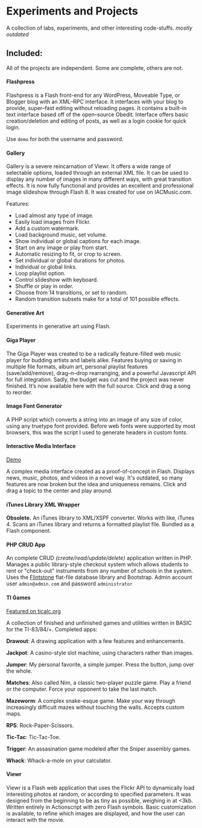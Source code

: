 # Experiments and Projects

A collection of labs, experiments, and other interesting code-stuffs. *mostly outdated*


## Included:

All of the projects are independent. Some are complete, others are not.

#### Flashpress

Flashpress is a Flash front-end for any WordPress, Moveable Type, or Blogger blog with an XML–RPC interface. It interfaces with your blog to provide, super–fast editing without reloading pages. It contains a built-in text interface based off of the open–source Obedit. Interface offers basic creation/deletion and editing of posts, as well as a login cookie for quick login.

Use `demo` for both the username and password.


#### Gallery

Gallery is a severe reincarnation of Viewr. It offers a wide range of selectable options, loaded through an external XML file. It can be used to display any number of images in many different ways, with great transition effects. It is now fully functional and provides an excellent and professional image slideshow through Flash 8. It was created for use on IACMusic.com.

Features:

 * Load almost any type of image.
 * Easily load images from Flickr.
 * Add a custom watermark.
 * Load background music, set volume.
 * Show individual or global captions for each image.
 * Start on any image or play from start.
 * Automatic resizing to fit, or crop to screen.
 * Set individual or global durations for photos.
 * Individual or global links.
 * Loop playlist option.
 * Control slideshow with keyboard.
 * Shuffle or play in order.
 * Choose from 14 transitions, or set to random.
 * Random transition subsets make for a total of 101 possible effects.


#### Generative Art

Experiments in generative art using Flash.


#### Giga Player

The Giga Player was created to be a radically feature-filled web music player for budding artists and labels alike. Features buying or saving in multiple file formats, album art, personal playlist features (save/add/remove), drag–n–drop rearranging, and a powerful Javascript API for full integration. Sadly, the budget was cut and the project was never finished. It’s now available here with the full source. Click and drag a song to reorder.


#### Image Font Generator

A PHP script which converts a string into an image of any size of color, using any truetype font provided. Before web fonts were supported by most browsers, this was the script I used to generate headers in custom fonts.


#### Interactive Media Interface 

[Demo](http://lacymorrow.com/projects/offline/cee)

A complex media interface created as a proof-of-concept in Flash. Displays news, music, photos, and videos in a novel way. It's outdated, so many features are now broken but the idea and uniqueness remains. Click and drag a topic to the center and play around.


#### iTunes Library XML Wrapper

**Obsolete.** An iTunes library to XML/XSPF converter. Works with like, iTunes 4. Scans an iTunes library and returns a formatted playlist file. Bundled as a Flash component. 


#### PHP CRUD App

An complete CRUD *(create/read/update/delete)* application written in PHP. Manages a public library-style checkout system which allows students to rent or "check-out" instruments from any number of schools in the system. Uses the [Flintstone](https://github.com/fire015/flintstone/) flat-file database library and Bootstrap. Admin account user `admin@admin.com` and password `administrator`


#### TI Games

[Featured on ticalc.org](http://www.ticalc.org/archives/files/authors/99/9999.html)

A collection of finished and unfinished games and utilities written in BASIC for the TI-83/84/+. Completed apps:

**Drawout**: A drawing application with a few features and enhancements.

**Jackpot**: A casino-style slot machine, using characters rather than images.

**Jumper**: My personal favorite, a simple jumper. Press the button, jump over the whole.

**Matches**: Also called Nim, a classic two-player puzzle game. Play a friend or the computer. Force your opponent to take the last match.

**Mazeworm**: A complex snake-esque game. Make your way through increasingly difficult mazes without touching the walls. Accepts custom maps.

**RPS**: Rock-Paper-Scissors.

**Tic-Tac**: Tic-Tac-Toe.

**Trigger**: An assasination game modeled after the Sniper assembly games.

**Whack**: Whack-a-mole on your calculator.


#### Viewr

Viewr is a Flash web application that uses the Flickr API to dynamically load interesting photos at random, or according to specified parameters. It was designed from the beginning to be as tiny as possible, weighing in at <3kb. Written entirely in Actionscript with zero Flash symbols. Basic customization is available, to refine which images are displayed, and how the user can interact with the movie.

